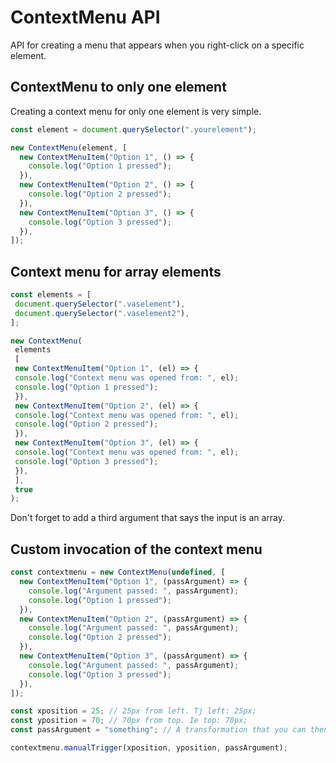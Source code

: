 # ContextMenu API

API for creating a menu that appears when you right-click on a specific element.

## ContextMenu to only one element

Creating a context menu for only one element is very simple.

```javascript
const element = document.querySelector(".yourelement");

new ContextMenu(element, [
  new ContextMenuItem("Option 1", () => {
    console.log("Option 1 pressed");
  }),
  new ContextMenuItem("Option 2", () => {
    console.log("Option 2 pressed");
  }),
  new ContextMenuItem("Option 3", () => {
    console.log("Option 3 pressed");
  }),
]);
```

## Context menu for array elements

```javascript
const elements = [
 document.querySelector(".vaselement"),
 document.querySelector(".vaselement2"),
];

new ContextMenu(
 elements
 [
 new ContextMenuItem("Option 1", (el) => {
 console.log("Context menu was opened from: ", el);
 console.log("Option 1 pressed");
 }),
 new ContextMenuItem("Option 2", (el) => {
 console.log("Context menu was opened from: ", el);
 console.log("Option 2 pressed");
 }),
 new ContextMenuItem("Option 3", (el) => {
 console.log("Context menu was opened from: ", el);
 console.log("Option 3 pressed");
 }),
 ],
 true
);
```

Don't forget to add a third argument that says the input is an array.

## Custom invocation of the context menu

```javascript
const contextmenu = new ContextMenu(undefined, [
  new ContextMenuItem("Option 1", (passArgument) => {
    console.log("Argument passed: ", passArgument);
    console.log("Option 1 pressed");
  }),
  new ContextMenuItem("Option 2", (passArgument) => {
    console.log("Argument passed: ", passArgument);
    console.log("Option 2 pressed");
  }),
  new ContextMenuItem("Option 3", (passArgument) => {
    console.log("Argument passed: ", passArgument);
    console.log("Option 3 pressed");
  }),
]);

const xposition = 25; // 25px from left. Tj left: 25px;
const yposition = 70; // 70px from top. Ie top: 70px;
const passArgument = "something"; // A transformation that you can then send via the context menu and get back when you press the option in the context menu.

contextmenu.manualTrigger(xposition, yposition, passArgument);
```
